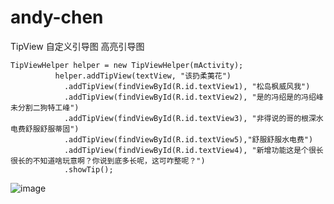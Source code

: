 # andy-chen
TipView
自定义引导图 高亮引导图

	TipViewHelper helper = new TipViewHelper(mActivity);
	  	      helper.addTipView(textView, "该扔柔荑花")
			    .addTipView(findViewById(R.id.textView1), "松岛枫威风我")
			    .addTipView(findViewById(R.id.textView2), "是的冯绍是的冯绍峰未分割二狗特工峰")
			    .addTipView(findViewById(R.id.textView3), "非得说的哥的根深水电费舒服舒服蒂固")
			    .addTipView(findViewById(R.id.textView5),"舒服舒服水电费")
			    .addTipView(findViewById(R.id.textView4), "新增功能这是个很长很长的不知道啥玩意啊？你说到底多长呢，这可咋整呢？")
			    .showTip();
			    
![image](https://github.com/andy-chen/9c1jb-29ih1.gif)
